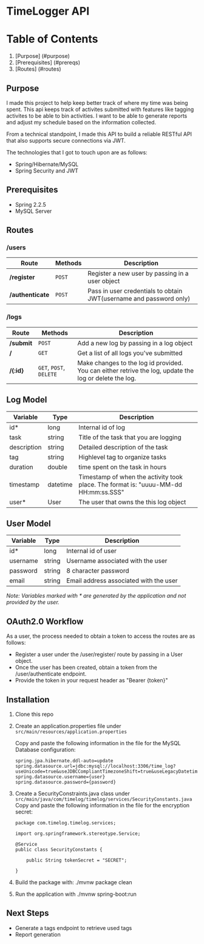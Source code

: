 # TimeLogger API

# Table of Contents
1. [Purpose] (#purpose)
2. [Prerequisites] (#prereqs)
3. [Routes]  (#routes)

## Purpose <a name="purpose">

I made this project to help keep better track of where my time was being spent. This api keeps track of activites submitted with features like tagging activites to be able to bin activities. I want to be able to generate reports and adjust my schedule based on the information collected.

From a technical standpoint, I made this API to build a reliable RESTful API that also supports secure connections via JWT.

The technologies that I got to touch upon are as follows:
- Spring/Hibernate/MySQL
- Spring Security and JWT

## Prerequisites <a name="prereqs">
- Spring 2.2.5
- MySQL Server

## Routes <a name="routes">

### /users
|Route   	|Methods   	|Description   	
 ---	| ---	| ---	
| **/register**   	|  `POST` 	| Register a new user by passing in a user object  	|
| **/authenticate**   	|`POST`   	|Pass in user credentials to obtain JWT(username and password only)   	|

### /logs
|Route   	|Methods   	|Description   	
 ---	| ---	| ---	
| **/submit**   	|  `POST` 	| Add a new log by passing in a log object 	|
| **/**   	|`GET`  	|Get a list of all logs you've submitted   	|
| **/{:id}**   	|`GET`, `POST`, `DELETE`    	|Make changes to the log id provided. You can either retrive the log, update the log or delete the log.	|

## Log Model

Variable | Type | Description
---|---|---
id* | long | Internal id of log
task | string | Title of the task that you are logging
description | string | Detailed description of the task
tag | string | Highlevel tag to organize tasks
duration | double | time spent on the task in hours
timestamp | datetime | Timestamp of when the activity took place. The format is: "uuuu-MM-dd HH:mm:ss.SSS" 
user* | User | The user that owns the this log object

## User Model

| Variable | Type | Description
---| ---| ---
id* | long | Internal id of user
username | string | Username associated with the user
password | string | 8 character password
email | string | Email address associated with the user

*Note: Variables marked with * are generated by the application and not provided by the user.*

## OAuth2.0 Workflow

As a user, the process needed to obtain a token to access the routes are as follows:
- Register a user under the /user/register/ route by passing in a User object.
- Once the user has been created, obtain a token from the /user/authenticate endpoint.
- Provide the token in your request header as "Bearer {token}"


## Installation 
1. Clone this repo
2. Create an application.properties file under `src/main/resources/application.properties`

    Copy and paste the following information in the file for the MySQL Database configuration:
    ```
    spring.jpa.hibernate.ddl-auto=update
    spring.datasource.url=jdbc:mysql://localhost:3306/time_log?useUnicode=true&useJDBCCompliantTimezoneShift=true&useLegacyDatetimeCode=false&serverTimezone=UTC
    spring.datasource.username={user}
    spring.datasource.password={password}
    ```
3. Create a SecurityConstraints.java class under `src/main/java/com/timelog/timelog/services/SecurityConstants.java`
    Copy and paste the following information in the file for the encryption secret:
    ```
    package com.timelog.timelog.services;

    import org.springframework.stereotype.Service;

    @Service
    public class SecurityConstants {

        public String tokenSecret = "SECRET";
        
    }
    ```
4. Build the package with: ./mvnw package clean
5. Run the application with ./mvnw spring-boot:run



## Next Steps
- Generate a tags endpoint to retrieve used tags
- Report generation